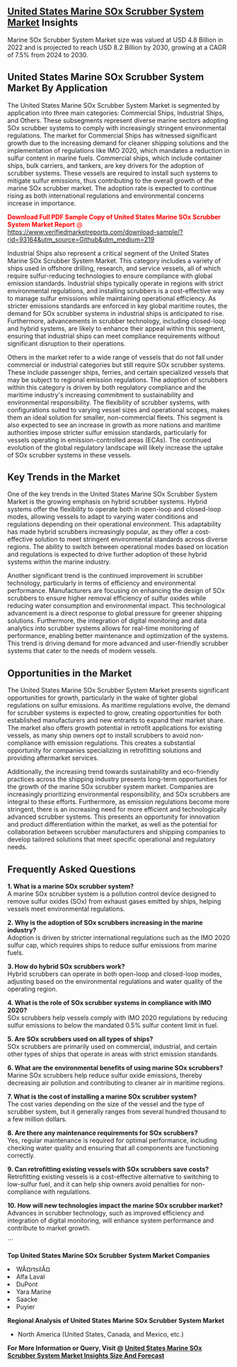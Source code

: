<h2><a href="https://www.verifiedmarketreports.com/download-sample/?rid=93164&amp;utm_source=Github&amp;utm_medium=219" target="_blank">United States Marine SOx Scrubber System Market</a> Insights</h2><p>Marine SOx Scrubber System Market size was valued at USD 4.8 Billion in 2022 and is projected to reach USD 8.2 Billion by 2030, growing at a CAGR of 7.5% from 2024 to 2030.</p><p> <h2>United States Marine SOx Scrubber System Market By Application</h2> <p>The United States Marine SOx Scrubber System Market is segmented by application into three main categories: Commercial Ships, Industrial Ships, and Others. These subsegments represent diverse marine sectors adopting SOx scrubber systems to comply with increasingly stringent environmental regulations. The market for Commercial Ships has witnessed significant growth due to the increasing demand for cleaner shipping solutions and the implementation of regulations like IMO 2020, which mandates a reduction in sulfur content in marine fuels. Commercial ships, which include container ships, bulk carriers, and tankers, are key drivers for the adoption of scrubber systems. These vessels are required to install such systems to mitigate sulfur emissions, thus contributing to the overall growth of the marine SOx scrubber market. The adoption rate is expected to continue rising as both international regulations and environmental concerns increase in importance.</p> <p><p><span class=""><span style="color: #ff0000;"><strong>Download Full PDF Sample Copy of United States Marine SOx Scrubber System Market Report</strong> @ </span><a href="https://www.verifiedmarketreports.com/download-sample/?rid=93164&amp;utm_source=Github&amp;utm_medium=219" target="_blank">https://www.verifiedmarketreports.com/download-sample/?rid=93164&amp;utm_source=Github&amp;utm_medium=219</a></span></p></p> <p>Industrial Ships also represent a critical segment of the United States Marine SOx Scrubber System Market. This category includes a variety of ships used in offshore drilling, research, and service vessels, all of which require sulfur-reducing technologies to ensure compliance with global emission standards. Industrial ships typically operate in regions with strict environmental regulations, and installing scrubbers is a cost-effective way to manage sulfur emissions while maintaining operational efficiency. As stricter emissions standards are enforced in key global maritime routes, the demand for SOx scrubber systems in industrial ships is anticipated to rise. Furthermore, advancements in scrubber technology, including closed-loop and hybrid systems, are likely to enhance their appeal within this segment, ensuring that industrial ships can meet compliance requirements without significant disruption to their operations.</p> <p>Others in the market refer to a wide range of vessels that do not fall under commercial or industrial categories but still require SOx scrubber systems. These include passenger ships, ferries, and certain specialized vessels that may be subject to regional emission regulations. The adoption of scrubbers within this category is driven by both regulatory compliance and the maritime industry's increasing commitment to sustainability and environmental responsibility. The flexibility of scrubber systems, with configurations suited to varying vessel sizes and operational scopes, makes them an ideal solution for smaller, non-commercial fleets. This segment is also expected to see an increase in growth as more nations and maritime authorities impose stricter sulfur emission standards, particularly for vessels operating in emission-controlled areas (ECAs). The continued evolution of the global regulatory landscape will likely increase the uptake of SOx scrubber systems in these vessels.</p> <h2>Key Trends in the Market</h2> <p>One of the key trends in the United States Marine SOx Scrubber System Market is the growing emphasis on hybrid scrubber systems. Hybrid systems offer the flexibility to operate both in open-loop and closed-loop modes, allowing vessels to adapt to varying water conditions and regulations depending on their operational environment. This adaptability has made hybrid scrubbers increasingly popular, as they offer a cost-effective solution to meet stringent environmental standards across diverse regions. The ability to switch between operational modes based on location and regulations is expected to drive further adoption of these hybrid systems within the marine industry.</p> <p>Another significant trend is the continued improvement in scrubber technology, particularly in terms of efficiency and environmental performance. Manufacturers are focusing on enhancing the design of SOx scrubbers to ensure higher removal efficiency of sulfur oxides while reducing water consumption and environmental impact. This technological advancement is a direct response to global pressure for greener shipping solutions. Furthermore, the integration of digital monitoring and data analytics into scrubber systems allows for real-time monitoring of performance, enabling better maintenance and optimization of the systems. This trend is driving demand for more advanced and user-friendly scrubber systems that cater to the needs of modern vessels.</p> <h2>Opportunities in the Market</h2> <p>The United States Marine SOx Scrubber System Market presents significant opportunities for growth, particularly in the wake of tighter global regulations on sulfur emissions. As maritime regulations evolve, the demand for scrubber systems is expected to grow, creating opportunities for both established manufacturers and new entrants to expand their market share. The market also offers growth potential in retrofit applications for existing vessels, as many ship owners opt to install scrubbers to avoid non-compliance with emission regulations. This creates a substantial opportunity for companies specializing in retrofitting solutions and providing aftermarket services.</p> <p>Additionally, the increasing trend towards sustainability and eco-friendly practices across the shipping industry presents long-term opportunities for the growth of the marine SOx scrubber system market. Companies are increasingly prioritizing environmental responsibility, and SOx scrubbers are integral to these efforts. Furthermore, as emission regulations become more stringent, there is an increasing need for more efficient and technologically advanced scrubber systems. This presents an opportunity for innovation and product differentiation within the market, as well as the potential for collaboration between scrubber manufacturers and shipping companies to develop tailored solutions that meet specific operational and regulatory needs.</p> <h2>Frequently Asked Questions</h2> <p><b>1. What is a marine SOx scrubber system?</b><br>A marine SOx scrubber system is a pollution control device designed to remove sulfur oxides (SOx) from exhaust gases emitted by ships, helping vessels meet environmental regulations.</p> <p><b>2. Why is the adoption of SOx scrubbers increasing in the marine industry?</b><br>Adoption is driven by stricter international regulations such as the IMO 2020 sulfur cap, which requires ships to reduce sulfur emissions from marine fuels.</p> <p><b>3. How do hybrid SOx scrubbers work?</b><br>Hybrid scrubbers can operate in both open-loop and closed-loop modes, adjusting based on the environmental regulations and water quality of the operating region.</p> <p><b>4. What is the role of SOx scrubber systems in compliance with IMO 2020?</b><br>SOx scrubbers help vessels comply with IMO 2020 regulations by reducing sulfur emissions to below the mandated 0.5% sulfur content limit in fuel.</p> <p><b>5. Are SOx scrubbers used on all types of ships?</b><br>SOx scrubbers are primarily used on commercial, industrial, and certain other types of ships that operate in areas with strict emission standards.</p> <p><b>6. What are the environmental benefits of using marine SOx scrubbers?</b><br>Marine SOx scrubbers help reduce sulfur oxide emissions, thereby decreasing air pollution and contributing to cleaner air in maritime regions.</p> <p><b>7. What is the cost of installing a marine SOx scrubber system?</b><br>The cost varies depending on the size of the vessel and the type of scrubber system, but it generally ranges from several hundred thousand to a few million dollars.</p> <p><b>8. Are there any maintenance requirements for SOx scrubbers?</b><br>Yes, regular maintenance is required for optimal performance, including checking water quality and ensuring that all components are functioning correctly.</p> <p><b>9. Can retrofitting existing vessels with SOx scrubbers save costs?</b><br>Retrofitting existing vessels is a cost-effective alternative to switching to low-sulfur fuel, and it can help ship owners avoid penalties for non-compliance with regulations.</p> <p><b>10. How will new technologies impact the marine SOx scrubber market?</b><br>Advances in scrubber technology, such as improved efficiency and integration of digital monitoring, will enhance system performance and contribute to market growth.</p> ```</p><p><strong>Top United States Marine SOx Scrubber System Market Companies</strong></p><div data-test-id=""><p><li>WÃ¤rtsilÃ¤</li><li> Alfa Laval</li><li> DuPont</li><li> Yara Marine</li><li> Saacke</li><li> Puyier</li></p><div><strong>Regional Analysis of&nbsp;United States Marine SOx Scrubber System Market</strong></div><ul><li dir="ltr"><p dir="ltr">North America&nbsp;(United States, Canada, and Mexico, etc.)</p></li></ul><p><strong>For More Information or Query, Visit @&nbsp;</strong><strong><a href="https://www.verifiedmarketreports.com/product/global-marine-sox-scrubber-system-market-growth-2019-2024/?utm_source=Github&amp;utm_medium=219" target="_blank">United States Marine SOx Scrubber System Market Insights Size And Forecast</a></strong></p></div>
